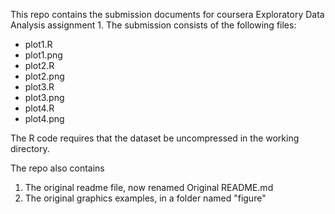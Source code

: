 This repo contains the submission documents for coursera Exploratory Data Analysis assignment 1. The submission consists of the following files:
* plot1.R
* plot1.png
* plot2.R
* plot2.png
* plot3.R
* plot3.png
* plot4.R
* plot4.png

The R code requires that the dataset be uncompressed in the working directory.

The repo also contains 
1. The original readme file, now renamed Original README.md
2. The original graphics examples, in a folder named "figure"
